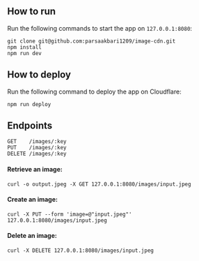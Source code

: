 ## How to run
Run the following commands to start the app on `127.0.0.1:8080`:
```
git clone git@github.com:parsaakbari1209/image-cdn.git
npm install
npm run dev
```

## How to deploy
Run the following command to deploy the app on Cloudflare:
```
npm run deploy
```

## Endpoints
```text
GET    /images/:key
PUT    /images/:key
DELETE /images/:key
```

#### Retrieve an image:
```text
curl -o output.jpeg -X GET 127.0.0.1:8080/images/input.jpeg
```

#### Create an image:
```text
curl -X PUT --form 'image=@"input.jpeg"' 127.0.0.1:8080/images/input.jpeg
```

#### Delete an image:
```text
curl -X DELETE 127.0.0.1:8080/images/input.jpeg
```
